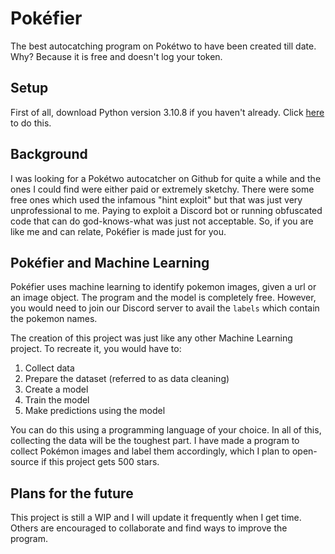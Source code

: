 # Pokéfier
The best autocatching program on Pokétwo to have been created till date. Why? Because it is free and doesn't log your token.

## Setup 
First of all, download Python version 3.10.8 if you haven't already. Click [here](https://www.python.org/downloads/release/python-3108/) to do this.

## Background
I was looking for a Pokétwo autocatcher on Github for quite a while and the ones I could find were either paid or extremely sketchy. There were some free ones which used the infamous "hint exploit" but that was just very unprofessional to me. Paying to exploit a Discord bot or running obfuscated code that can do god-knows-what was just not acceptable. So, if you are like me and can relate, Pokéfier is made just for you.

## Pokéfier and Machine Learning
Pokéfier uses machine learning to identify pokemon images, given a url or an image object. The program and the model is completely free. However, you would need to join our Discord server to avail the `labels` which contain the pokemon names.

The creation of this project was just like any other Machine Learning project. To recreate it, you would have to:
1. Collect data
2. Prepare the dataset (referred to as data cleaning)
3. Create a model 
4. Train the model
5. Make predictions using the model

You can do this using a programming language of your choice. In all of this, collecting the data will be the toughest part. I have made a program to collect Pokémon images and label them accordingly, which I plan to open-source if this project gets 500 stars.

## Plans for the future
This project is still a WIP and I will update it frequently when I get time. Others are encouraged to collaborate and find ways to improve the program.
